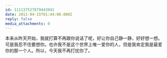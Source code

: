 ```yaml
---
id: 111137527879443941
date: 2011-04-15T01:44:00.000Z
reply: false
media_attachments: 0
---
```


本来从昨天开始，我就打算不再跟你说话了呢，好让你自己静一静，好好想一想。可是我忍不住要想你。也许我不是这个世界上唯一爱你的人，但是我肯定我是最爱你的那一个人。所以，今天我不再打扰你了。 ​​​​

